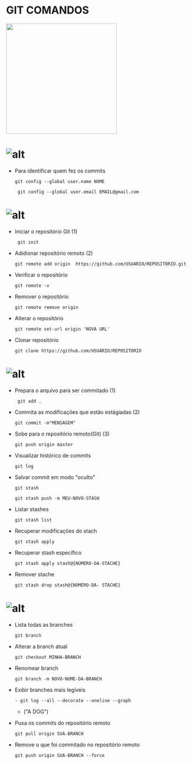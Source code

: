 # GIT COMANDOS    
<img width= "300px" src="https://cdn.pixabay.com/photo/2014/07/15/23/36/github-394322_960_720.png">


# ![alt](https://img.shields.io/badge/-Configura%C3%A7%C3%A3o-blueviolet?style=for-the-badge)

+ Para identificar quem fez os commits
    ```
    git config --global user.name NOME
   ```
   ```
    git config --global user.email EMAIL@gmail.com
   ```

# ![alt](https://img.shields.io/badge/-Reposit%C3%B3rio-blueviolet?style=for-the-badge)

+ Iniciar o repositório Git (1)
    ```
     git init 
+ Adidionar repositório remoto (2)
    ```
    git remote add origin  https://github.com/USUARIO/REPOSITORIO.git

+ Verificar o repositório
    ```
    git remote -v
+ Remover o repositório   
    ```
    git remote remove origin
+ Alterar o repositório
    ```
    git remote set-url origin 'NOVA URL'
    ```
+ Clonar repositório
    ```
    git clone https://github.com/USUÁRIO/REPOSITÓRIO
    ```    

# ![alt](https://img.shields.io/badge/-Commit-blueviolet?style=for-the-badge)

+ Prepara o arquivo para ser commitado (1)
    ```
     git add .
+ Commita as modificações que estão estágiadas (2)
    ```
    git commit -m"MENSAGEM"
+ Sobe para o repositório remoto(Git) (3)
    ```
    git push origin master
 + Visualizar histórico de commits
    ```
    git log
+ Salvar commit em modo "oculto"
    ```
    git stash
    ```
    ```
    git stash push -m MEU-NOVO-STASH   
    ``` 
+ Listar stashes
    ```
    git stash list
+ Recuperar modificações do stach
    ```   
    git stash apply
+ Recuperar stash específico
    ```
    git stash apply stash@{NÚMERO-DA-STACHE} 
+ Remover stache
    ```
    git stash drop stash@{NÚMERO-DA- STACHE}       

# ![alt](https://img.shields.io/badge/-Branch-blueviolet?style=for-the-badge)

+ Lista todas as branches
    ````
    git branch
+ Alterar a branch atual
    ````
    git checkout MINHA-BRANCH
+ Renomear branch
    ```
    git branch -m NOVO-NOME-DA-BRANCH
+ Exibir branches mais legíveis
    ```
   - git log --all --decorate --oneline --graph
   ```
    - ("A DOG")  
+ Puxa os commits do repositório remoto
    ```
    git pull origin SUA-BRANCH
    ```    

+ Remove o que foi commitado no repositório remoto
    ```
    git push origin SUA-BRANCH --force
    ```    
